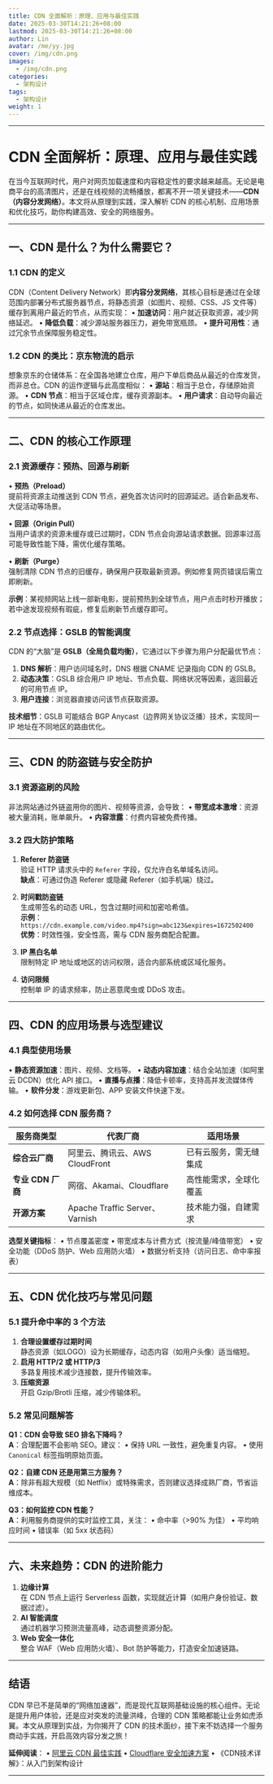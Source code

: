```yaml
---
title: CDN 全面解析：原理、应用与最佳实践
date: 2025-03-30T14:21:26+08:00
lastmod: 2025-03-30T14:21:26+08:00
author: Lin
avatar: /me/yy.jpg
cover: /img/cdn.png
images:
  - /img/cdn.png
categories:
  - 架构设计
tags:
  - 架构设计
weight: 1
---
```


---

# CDN 全面解析：原理、应用与最佳实践

在当今互联网时代，用户对网页加载速度和内容稳定性的要求越来越高。无论是电商平台的高清图片，还是在线视频的流畅播放，都离不开一项关键技术——**CDN（内容分发网络）**。本文将从原理到实践，深入解析 CDN 的核心机制、应用场景和优化技巧，助你构建高效、安全的网络服务。

---

## 一、CDN 是什么？为什么需要它？

### 1.1 CDN 的定义
CDN（Content Delivery Network）即**内容分发网络**，其核心目标是通过在全球范围内部署分布式服务器节点，将静态资源（如图片、视频、CSS、JS 文件等）缓存到离用户最近的节点，从而实现：
• **加速访问**：用户就近获取资源，减少网络延迟。
• **降低负载**：减少源站服务器压力，避免带宽瓶颈。
• **提升可用性**：通过冗余节点保障服务稳定性。

### 1.2 CDN 的类比：京东物流的启示
想象京东的仓储体系：在全国各地建立仓库，用户下单后商品从最近的仓库发货，而非总仓。CDN 的运作逻辑与此高度相似：
• **源站**：相当于总仓，存储原始资源。
• **CDN 节点**：相当于区域仓库，缓存资源副本。
• **用户请求**：自动导向最近的节点，如同快递从最近的仓库发出。

---

## 二、CDN 的核心工作原理

### 2.1 资源缓存：预热、回源与刷新
• **预热（Preload）**  
  提前将资源主动推送到 CDN 节点，避免首次访问时的回源延迟。适合新品发布、大促活动等场景。

• **回源（Origin Pull）**  
  当用户请求的资源未缓存或已过期时，CDN 节点会向源站请求数据。回源率过高可能导致性能下降，需优化缓存策略。

• **刷新（Purge）**  
  强制清除 CDN 节点的旧缓存，确保用户获取最新资源。例如修复网页错误后需立即刷新。

**示例**：某视频网站上线一部新电影，提前预热到全球节点，用户点击时秒开播放；若中途发现视频有瑕疵，修复后刷新节点缓存即可。

### 2.2 节点选择：GSLB 的智能调度
CDN 的“大脑”是 **GSLB（全局负载均衡）**，它通过以下步骤为用户分配最优节点：
1. **DNS 解析**：用户访问域名时，DNS 根据 CNAME 记录指向 CDN 的 GSLB。
2. **动态决策**：GSLB 综合用户 IP 地址、节点负载、网络状况等因素，返回最近的可用节点 IP。
3. **用户连接**：浏览器直接访问该节点获取资源。

**技术细节**：GSLB 可能结合 BGP Anycast（边界网关协议泛播）技术，实现同一 IP 地址在不同地区的路由优化。

---

## 三、CDN 的防盗链与安全防护

### 3.1 资源盗刷的风险
非法网站通过外链盗用你的图片、视频等资源，会导致：
• **带宽成本激增**：资源被大量消耗，账单飙升。
• **内容泄露**：付费内容被免费传播。

### 3.2 四大防护策略
1. **Referer 防盗链**  
   验证 HTTP 请求头中的 `Referer` 字段，仅允许白名单域名访问。  
   **缺点**：可通过伪造 Referer 或隐藏 Referer（如手机端）绕过。

2. **时间戳防盗链**  
   生成带签名的动态 URL，包含过期时间和加密哈希值。  
   **示例**：  
   `https://cdn.example.com/video.mp4?sign=abc123&expires=1672502400`  
   **优势**：时效性强，安全性高，需与 CDN 服务商配合配置。

3. **IP 黑白名单**  
   限制特定 IP 地址或地区的访问权限，适合内部系统或区域化服务。

4. **访问限频**  
   控制单 IP 的请求频率，防止恶意爬虫或 DDoS 攻击。

---

## 四、CDN 的应用场景与选型建议

### 4.1 典型使用场景
• **静态资源加速**：图片、视频、文档等。
• **动态内容加速**：结合全站加速（如阿里云 DCDN）优化 API 接口。
• **直播与点播**：降低卡顿率，支持高并发流媒体传输。
• **软件分发**：游戏更新包、APP 安装文件快速下发。

### 4.2 如何选择 CDN 服务商？
| 服务商类型        | 代表厂商                       | 适用场景               |
| ----------------- | ------------------------------ | ---------------------- |
| **综合云厂商**    | 阿里云、腾讯云、AWS CloudFront | 已有云服务，需无缝集成 |
| **专业 CDN 厂商** | 网宿、Akamai、Cloudflare       | 高性能需求，全球化覆盖 |
| **开源方案**      | Apache Traffic Server、Varnish | 技术能力强，自建需求   |

**选型关键指标**：
• 节点覆盖密度
• 带宽成本与计费方式（按流量/峰值带宽）
• 安全功能（DDoS 防护、Web 应用防火墙）
• 数据分析支持（访问日志、命中率报表）

---

## 五、CDN 优化技巧与常见问题

### 5.1 提升命中率的 3 个方法
1. **合理设置缓存过期时间**  
   静态资源（如LOGO）设为长期缓存，动态内容（如用户头像）适当缩短。
2. **启用 HTTP/2 或 HTTP/3**  
   多路复用技术减少连接数，提升传输效率。
3. **压缩资源**  
   开启 Gzip/Brotli 压缩，减少传输体积。

### 5.2 常见问题解答
**Q1：CDN 会导致 SEO 排名下降吗？**  
**A**：合理配置不会影响 SEO。建议：
• 保持 URL 一致性，避免重复内容。
• 使用 `Canonical` 标签指明原始页面。

**Q2：自建 CDN 还是用第三方服务？**  
**A**：除非有超大规模（如 Netflix）或特殊需求，否则建议选择成熟厂商，节省运维成本。

**Q3：如何监控 CDN 性能？**  
**A**：利用服务商提供的实时监控工具，关注：
• 命中率（>90% 为佳）
• 平均响应时间
• 错误率（如 5xx 状态码）

---

## 六、未来趋势：CDN 的进阶能力
1. **边缘计算**  
   在 CDN 节点上运行 Serverless 函数，实现就近计算（如用户身份验证、数据过滤）。
2. **AI 智能调度**  
   通过机器学习预测流量高峰，动态调整资源分配。
3. **Web 安全一体化**  
   整合 WAF（Web 应用防火墙）、Bot 防护等能力，打造安全加速链路。

---

## 结语
CDN 早已不是简单的“网络加速器”，而是现代互联网基础设施的核心组件。无论是提升用户体验，还是应对突发的流量洪峰，合理的 CDN 策略都能让业务如虎添翼。本文从原理到实战，为你揭开了 CDN 的技术面纱，接下来不妨选择一个服务商动手实践，开启高效内容分发之旅！

**延伸阅读**：
• [阿里云 CDN 最佳实践](https://help.aliyun.com/document_detail/27110.html)
• [Cloudflare 安全加速方案](https://www.cloudflare.com/learning/cdn/)
• 《CDN技术详解》：从入门到架构设计

---

